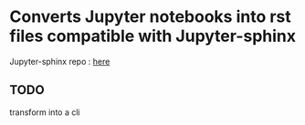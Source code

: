 # Converts Jupyter notebooks into rst files compatible with Jupyter-sphinx

Jupyter-sphinx repo : [here](https://github.com/jupyter/jupyter-sphinx "https://github.com/jupyter/jupyter-sphinx")

## TODO

transform into a cli
